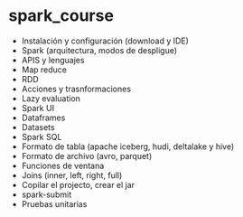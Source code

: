 # spark_course

- Instalación y configuración (download y IDE) 
- Spark (arquitectura, modos de despligue)
- APIS y lenguajes
- Map reduce
- RDD
- Acciones y trasnformaciones
- Lazy evaluation
- Spark UI
- Dataframes
- Datasets 
- Spark SQL
- Formato de tabla (apache iceberg, hudi, deltalake y hive)
- Formato de archivo (avro, parquet)
- Funciones de ventana
- Joins (inner, left, right, full)
- Copilar el projecto, crear el jar
- spark-submit
- Pruebas unitarias

